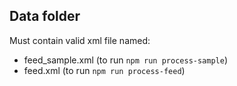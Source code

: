 ## Data folder

Must contain valid xml file named:

- feed_sample.xml (to run `npm run process-sample`)
- feed.xml (to run `npm run process-feed`)
